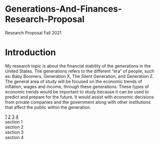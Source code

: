 # Generations-And-Finances-Research-Proposal
Research Proposal Fall 2021
<html>
  <head>
    <title>Financial Struggles Within The Generations</title>
  </head>
  <body>
    <h1>Introduction</h1>
    <p>My research topic is about the financial stability of the generations in
the United States. The generations refers to the different “era” of people, such as: Baby Boomers, Generation X, The Silent Generation, and Generation Z. The general area of study will be focused on the economic trends of inflation, wages and income, through these generations. These types of economic trends would be important to study because it can be used to predict and prepare for the future. It would assist with economic decisions from private companies and the government along with other institutions that affect the public within the generation. 
</p>
  </body>
  <body>
    <div class="nav">
        <a href="#section1" class="btn">1</a>
        <a href="#section2" class="btn">2</a>
        <a href="#section3" class="btn">3</a>
        <a href="#section4" class="btn">4</a>
    </div>
    <div class="section one" id="section1">
        section 1
    </div>
    <div class="section two" id="section2">
        section 2
    </div>
    <div class="section three" id="section3">
        section 3
    </div>
    <div class="section four" id="section4">
        section 4
    </div>
</body>
</html>
